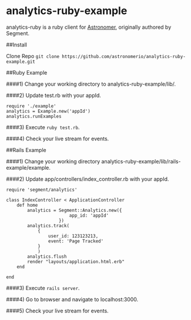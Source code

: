 analytics-ruby-example
==============

analytics-ruby is a ruby client for [Astronomer](http://www.astronomer.io), originally authored by Segment.

##Install 

Clone Repo `git clone https://github.com/astronomerio/analytics-ruby-example.git`

##Ruby Example

####1) Change your working directory to analytics-ruby-example/lib/.

####2) Update test.rb with your appId.
```
require './example'
analytics = Example.new('appId')
analytics.runExamples

```

####3) Execute `ruby test.rb`.

####4) Check your live stream for events. 

##Rails Example

####1) Change your working directory analytics-ruby-example/lib/rails-example/example.

####2) Update app/controllers/index_controller.rb with your appId.
```
require 'segment/analytics'

class IndexController < ApplicationController
    def home 
        analytics = Segment::Analytics.new({
                        app_id: 'appId'
                    })
        analytics.track(
            {
                user_id: 123123213,
                event: 'Page Tracked'
            }
            )
        analytics.flush
        render "layouts/application.html.erb"
    end

end

```
####3) Execute `rails server`.

####4) Go to browser and navigate to localhost:3000. 

####5) Check your live stream for events. 

